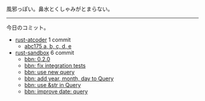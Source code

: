 風邪っぽい。鼻水とくしゃみがとまらない。

---

今日のコミット。

- [rust-atcoder](https://github.com/bouzuya/rust-atcoder) 1 commit
  - [abc175 a, b, c, d, e](https://github.com/bouzuya/rust-atcoder/commit/945ffd65be0965f5b7562ba3bec5aefa4d69be0a)
- [rust-sandbox](https://github.com/bouzuya/rust-sandbox) 6 commit
  - [bbn: 0.2.0](https://github.com/bouzuya/rust-sandbox/commit/929e0361c105bd21c0ed54260173a654740d0962)
  - [bbn: fix integration tests](https://github.com/bouzuya/rust-sandbox/commit/f45daa7e67e5dbd7c0db0b12fc973ff53b2ea577)
  - [bbn: use new query](https://github.com/bouzuya/rust-sandbox/commit/4594c973e308c419fd4ff18016c0635e3b6d39a2)
  - [bbn: add year, month, day to Query](https://github.com/bouzuya/rust-sandbox/commit/38173dc11e66f9c44c820382e267a8d1929a3b1e)
  - [bbn: use &str in Query](https://github.com/bouzuya/rust-sandbox/commit/557ec3776a4b7b483d51c1a99c51f8cdf8fa073d)
  - [bbn: improve date: query](https://github.com/bouzuya/rust-sandbox/commit/d70bc01ea0f85a180fc62d736606eb44bbcd63c4)
